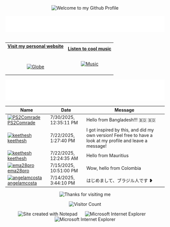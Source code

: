 <!-- "Hero" Header -->
<div align="center">
  <img src="https://github.com/BrunnerLivio/brunnerlivio/blob/master/images/welcome.png?raw=true" style="max-width: 100%;" alt="Welcome to my Github Profile" />
  <br />
  <br />
  <img height="50" alt="My Name is Livio and I like Node.js" src="images/personal_note.svg" />
  <br />
  <br />

</div>

<!-- Social -->
<table width="100%" align="center">
<tr>
<td align="center">
<a href="https://brunnerliv.io">
<strong>Visit my personal website </strong>
<br />
<br />
<br />

<p>

<img alt="Globe" height="80" src="images/globe.gif">
</a>
</p>

</td>


<td align="center">
<a href="https://www.youtube.com/watch?v=3YxaaGgTQYM&ab_channel=EvanescenceVEVO">
<strong>Listen to cool music</strong>
<br />
<br />


<p>
<img height="100" alt="Music" src="images/music.gif"> 
</a>
</p>

</td>
</tr>
</table>

<div align="center">
<a href="https://github.com/BrunnerLivio/brunnerlivio/issues/62#issuecomment-new"><img src="images/guestbook.svg"></a> 
</div>

<!-- Guestbook -->
| Name | Date | Message |
|---|---|---|
| <a href="https://github.com/PS2Comrade"><img width="24" src="https://avatars.githubusercontent.com/u/184096947?s=24&u=cdf4d24bdb0a4c5da44d9c78010b797e29d4b036&v=4" alt="PS2Comrade" /> PS2Comrade</a> |7/30/2025, 12:35:11 PM|Hello from Bangladesh!!! 🇧🇩 🇧🇩|
| <a href="https://github.com/keethesh"><img width="24" src="https://avatars.githubusercontent.com/u/30286645?s=24&u=703c5c6ed5112927131c9896d71b6db86e5c802d&v=4" alt="keethesh" /> keethesh</a> |7/22/2025, 1:27:40 PM|I got inspired by this, and did my own version! Feel free to have a look at my profile and leave a message!|
| <a href="https://github.com/keethesh"><img width="24" src="https://avatars.githubusercontent.com/u/30286645?s=24&u=703c5c6ed5112927131c9896d71b6db86e5c802d&v=4" alt="keethesh" /> keethesh</a> |7/22/2025, 12:24:35 AM|Hello from Mauritius|
| <a href="https://github.com/ema28pro"><img width="24" src="https://avatars.githubusercontent.com/u/183181665?s=24&u=0e5e8179795e6ff7516c5da3ed75b2ba639c7e1b&v=4" alt="ema28pro" /> ema28pro</a> |7/15/2025, 10:51:00 PM|Wow, hello from Colombia|
| <a href="https://github.com/angelamcosta"><img width="24" src="https://avatars.githubusercontent.com/u/14792447?s=24&u=331aef502a77bc55233c30333368980e4babf819&v=4" alt="angelamcosta" /> angelamcosta</a> |7/14/2025, 3:44:10 PM|はじめまして、ブラジル人です ❥|
<!-- /Guestbook -->

<!-- Footer -->

<div align="center">

<img height="120" alt="Thanks for visiting me" width="100%" src="https://raw.githubusercontent.com/BrunnerLivio/brunnerlivio/master/images/marquee.svg" />
<br />

![Visitor Count](https://profile-counter.glitch.me/brunnerlivio/count.svg)


<img src="https://raw.githubusercontent.com/BrunnerLivio/brunnerlivio/master/images/notepad.gif" alt="Site created with Notepad" height="30" />
<!-- "margin-right: whatever;" -->
<span>&nbsp;&nbsp;&nbsp;&nbsp;</span>  
<img src="https://raw.githubusercontent.com/BrunnerLivio/brunnerlivio/master/images/ie_logo.gif" alt="Microsoft Internet Explorer" />
<span>&nbsp;&nbsp;&nbsp;&nbsp;</span>  
<img src="https://raw.githubusercontent.com/BrunnerLivio/brunnerlivio/master/images/noframes.gif" alt="Microsoft Internet Explorer" />

</div>

